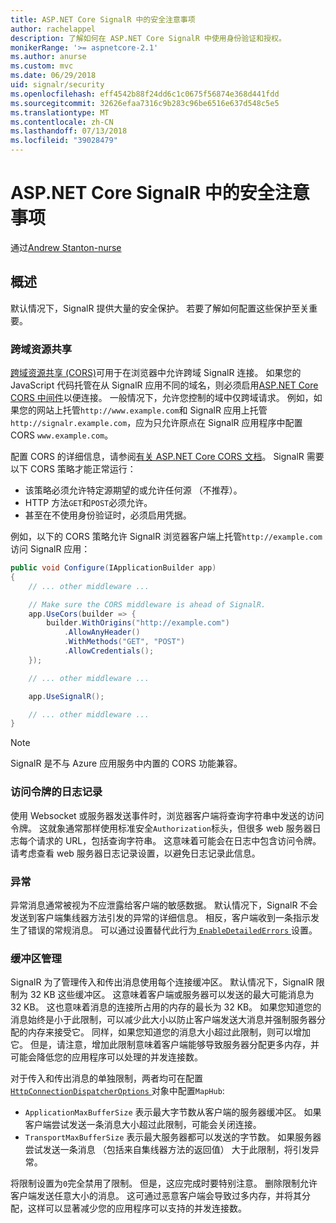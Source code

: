 ```yaml
---
title: ASP.NET Core SignalR 中的安全注意事项
author: rachelappel
description: 了解如何在 ASP.NET Core SignalR 中使用身份验证和授权。
monikerRange: '>= aspnetcore-2.1'
ms.author: anurse
ms.custom: mvc
ms.date: 06/29/2018
uid: signalr/security
ms.openlocfilehash: eff4542b88f24dd6c1c0675f56874e368d441fdd
ms.sourcegitcommit: 32626efaa7316c9b283c96be6516e637d548c5e5
ms.translationtype: MT
ms.contentlocale: zh-CN
ms.lasthandoff: 07/13/2018
ms.locfileid: "39028479"
---
```

# <a name="security-considerations-in-aspnet-core-signalr"></a>ASP.NET Core SignalR 中的安全注意事项

通过[Andrew Stanton-nurse](https://twitter.com/anurse)

## <a name="overview"></a>概述

默认情况下，SignalR 提供大量的安全保护。 若要了解如何配置这些保护至关重要。

### <a name="cross-origin-resource-sharing"></a>跨域资源共享

[跨域资源共享 (CORS)](https://en.wikipedia.org/wiki/Cross-origin_resource_sharing)可用于在浏览器中允许跨域 SignalR 连接。 如果您的 JavaScript 代码托管在从 SignalR 应用不同的域名，则必须启用[ASP.NET Core CORS 中间件](xref:security/cors)以便连接。 一般情况下，允许您控制的域中仅跨域请求。 例如，如果您的网站上托管`http://www.example.com`和 SignalR 应用上托管`http://signalr.example.com`，应为只允许原点在 SignalR 应用程序中配置 CORS `www.example.com`。

配置 CORS 的详细信息，请参阅[有关 ASP.NET Core CORS 文档](xref:security/cors)。 SignalR 需要以下 CORS 策略才能正常运行：

* 该策略必须允许特定源期望的或允许任何源 （不推荐）。
* HTTP 方法`GET`和`POST`必须允许。
* 甚至在不使用身份验证时，必须启用凭据。

例如，以下的 CORS 策略允许 SignalR 浏览器客户端上托管`http://example.com`访问 SignalR 应用：

```csharp
public void Configure(IApplicationBuilder app)
{
    // ... other middleware ...

    // Make sure the CORS middleware is ahead of SignalR.
    app.UseCors(builder => {
        builder.WithOrigins("http://example.com")
            .AllowAnyHeader()
            .WithMethods("GET", "POST")
            .AllowCredentials();
    });

    // ... other middleware ...

    app.UseSignalR();

    // ... other middleware ...
}
```

> [!NOTE]
> SignalR 是不与 Azure 应用服务中内置的 CORS 功能兼容。

### <a name="access-token-logging"></a>访问令牌的日志记录

使用 Websocket 或服务器发送事件时，浏览器客户端将查询字符串中发送的访问令牌。 这就象通常那样使用标准安全`Authorization`标头，但很多 web 服务器日志每个请求的 URL，包括查询字符串。 这意味着可能会在日志中包含访问令牌。 请考虑查看 web 服务器日志记录设置，以避免日志记录此信息。

### <a name="exceptions"></a>异常

异常消息通常被视为不应泄露给客户端的敏感数据。 默认情况下，SignalR 不会发送到客户端集线器方法引发的异常的详细信息。 相反，客户端收到一条指示发生了错误的常规消息。 可以通过设置替代此行为[ `EnableDetailedErrors` ](xref:signalr/configuration#configure-server-options)设置。

### <a name="buffer-management"></a>缓冲区管理

SignalR 为了管理传入和传出消息使用每个连接缓冲区。 默认情况下，SignalR 限制为 32 KB 这些缓冲区。 这意味着客户端或服务器可以发送的最大可能消息为 32 KB。 这也意味着消息的连接所占用的内存的最长为 32 KB。 如果您知道您的消息始终是小于此限制，可以减少此大小以防止客户端发送大消息并强制服务器分配的内存来接受它。 同样，如果您知道您的消息大小超过此限制，则可以增加它。 但是，请注意，增加此限制意味着客户端能够导致服务器分配更多内存，并可能会降低您的应用程序可以处理的并发连接数。

对于传入和传出消息的单独限制，两者均可在配置[ `HttpConnectionDispatcherOptions` ](xref:signalr/configuration#configure-server-options)对象中配置`MapHub`:

* `ApplicationMaxBufferSize` 表示最大字节数从客户端的服务器缓冲区。 如果客户端尝试发送一条消息大小超过此限制，可能会关闭连接。
* `TransportMaxBufferSize` 表示最大服务器都可以发送的字节数。 如果服务器尝试发送一条消息 （包括来自集线器方法的返回值） 大于此限制，将引发异常。

将限制设置为`0`完全禁用了限制。 但是，这应完成时要特别注意。 删除限制允许客户端发送任意大小的消息。 这可通过恶意客户端会导致过多内存，并将其分配，这样可以显著减少您的应用程序可以支持的并发连接数。
